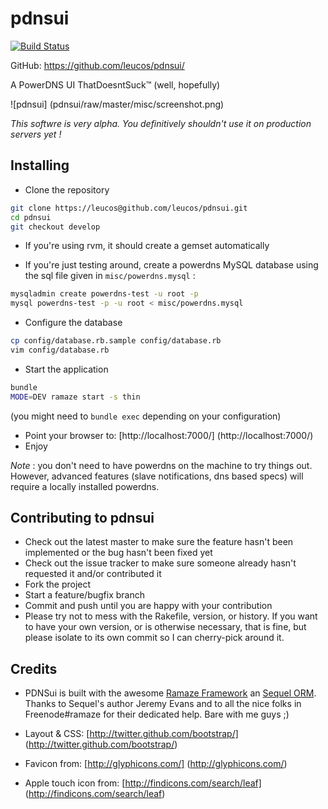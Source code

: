 pdnsui
======

[![Build
Status](https://secure.travis-ci.org/leucos/pdnsui.png?branch=master)](http://travis-ci.org/earzue/pdnsui)

GitHub: https://github.com/leucos/pdnsui/

A PowerDNS UI ThatDoesntSuck™ (well, hopefully)

![pdnsui]
(pdnsui/raw/master/misc/screenshot.png)

_This softwre is *very* alpha. You definitively shouldn't use it on
production servers yet !_

Installing
----------

* Clone the repository

```bash
git clone https://leucos@github.com/leucos/pdnsui.git
cd pdnsui
git checkout develop
```

* If you're using rvm, it should create a gemset automatically

* If you're just testing around, create a powerdns MySQL database using
  the sql file given in `misc/powerdns.mysql` :

```bash
mysqladmin create powerdns-test -u root -p
mysql powerdns-test -p -u root < misc/powerdns.mysql
```

* Configure the database

```bash
cp config/database.rb.sample config/database.rb
vim config/database.rb
```

* Start the application 

```bash
bundle
MODE=DEV ramaze start -s thin
```
(you might need to `bundle exec` depending on your configuration)

* Point your browser to: [http://localhost:7000/] (http://localhost:7000/)
* Enjoy

_Note_ : you don't need to have powerdns on the machine to try things out.
However, advanced features (slave notifications, dns based specs) will
require a locally installed powerdns.

Contributing to pdnsui
----------------------
 
* Check out the latest master to make sure the feature hasn't been
  implemented or the bug hasn't been fixed yet
* Check out the issue tracker to make sure someone already hasn't
  requested it and/or contributed it
* Fork the project
* Start a feature/bugfix branch
* Commit and push until you are happy with your contribution
* Please try not to mess with the Rakefile, version, or history. If you
  want to have your own version, or is otherwise necessary, that is
fine, but please isolate to its own commit so I can cherry-pick around
it.

Credits
-------
- PDNSui is built with the awesome [Ramaze
  Framework](https://github.com/Ramaze/ramaze) an [Sequel
ORM](https://github.com/jeremyevans/sequel). Thanks to Sequel's author
Jeremy Evans and to all the nice folks in Freenode#ramaze for their
dedicated help. Bare with me guys ;)

- Layout & CSS: [http://twitter.github.com/bootstrap/]
(http://twitter.github.com/bootstrap/)

- Favicon from: [http://glyphicons.com/] (http://glyphicons.com/)

- Apple touch icon from: [http://findicons.com/search/leaf] (http://findicons.com/search/leaf)

